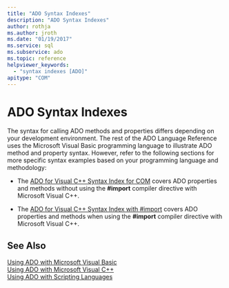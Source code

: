 ```yaml
---
title: "ADO Syntax Indexes"
description: "ADO Syntax Indexes"
author: rothja
ms.author: jroth
ms.date: "01/19/2017"
ms.service: sql
ms.subservice: ado
ms.topic: reference
helpviewer_keywords:
  - "syntax indexes [ADO]"
apitype: "COM"
---
```

# ADO Syntax Indexes
The syntax for calling ADO methods and properties differs depending on your development environment. The rest of the ADO Language Reference uses the Microsoft Visual Basic programming language to illustrate ADO method and property syntax. However, refer to the following sections for more specific syntax examples based on your programming language and methodology:  
  
-   The [ADO for Visual C++ Syntax Index for COM](./ado-for-visual-c-syntax-index-for-com.md) covers ADO properties and methods without using the **#import** compiler directive with Microsoft Visual C++.  
  
-   The [ADO for Visual C++ Syntax Index with #import](./ado-for-visual-c-syntax-index-with-sharpimport.md) covers ADO properties and methods when using the **#import** compiler directive with Microsoft Visual C++.  
  
## See Also  
 [Using ADO with Microsoft Visual Basic](../../guide/appendixes/using-ado-with-microsoft-visual-basic.md)   
 [Using ADO with Microsoft Visual C++](../../guide/appendixes/using-ado-with-microsoft-visual-c.md)   
 [Using ADO with Scripting Languages](../../guide/appendixes/using-ado-with-scripting-languages.md)